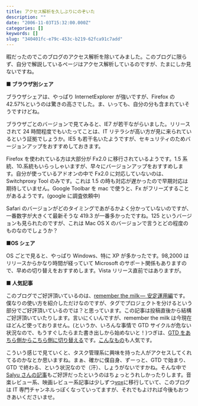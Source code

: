 ```yaml
---
title: アクセス解析を久しぶりにのぞいた
description: ""
date: "2006-11-03T15:32:00.000Z"
categories: []
keywords: []
slug: "340401fc-e79c-453c-b219-62fca91c7add"
---
```


暇だったのでこのブログのアクセス解析を除いてみました。このブログに限らず、自分で解説しているページはアクセス解析しているのですが、たまにしか見ないですね。

**■ ブラウザ別シェア**

ブラウザシェアは、やっぱり InternetExplorer が強いですが、Firefox の 42.57%というのは驚きの高さでした。ま、いっても、自分の分も含まれていそうですけどね。

ブラウザごとのバージョンで見てみると、IE7 が若干ながらいました。リリースされて 24 時間程度でもいたってことは、IT リテラシが高い方が見に来られているという証拠でしょうか。IE5 も若干名いたようですが、セキュリティのためバージョンアップをおすすめしておきます。

Firefox を使われている方は大部分が Fx2.0 に移行されているようです。1.5 系統、10.系統もいらっしゃいますが、早々にバージョンアップをおすすめします。自分が使っているアドオンの中で Fx2.0 に対応していないのは、Switchproxy Tool のみです。これは 1.5 の時も対応が遅かったので早期対応は期待していません。Google Toolbar を mac で使うと、Fx がフリーズすることがあるようです。(google に調査依頼中)

Safari のバージョンがどのタイミングであがるかよく分かっていないのですが、一番数字が大きくて最新そうな 419.3 が一番多かったですね。125 というバージョンも見られたのですが、これは Mac OS X のバージョンで言うとどの程度のものなのでしょうか？

**■OS シェア**

OS ごとで見ると、やっぱり Windows、特に XP が多かったです。98,2000 はリリースからかなり時間が経っていて Microsoft のサポート関係もありますので、早めの切り替えをおすすめします。Vista リリース直前ではありますが。

**■ 人気記事**

このブログでご好評頂いているのは、[remember the milk —  安定運用編](/posts/d1d0b56c-8566-41ac-bd8f-d9dfbaf572c0/)です。僕なりの使い方を紹介しただけなのですが、タグでプロジェクトを分けるという部分でご好評頂いているのでは？と思っています。この記事は投稿直後から結構ご好評頂いていたりします。言いにくいんですが、remember the milk は今現在ほどんど使っておりません。(というか、いろんな事情で GTD サイクルが危ない状況なので、もうすぐしたらまた書き出しから始めないと！)つぎは、[GTD をあちら側からこちら側に切り替える](posts/907ff823-1c80-4bd4-959e-08681bf42616/)です。[こんなもの](http://blog.qli.jp/2006/09/post_f3ac.html)も人気です。

こういう感じで見ていくと、タスク管理系に興味を持った人がアクセスしてくれてるのかなとか思いますね。まぁ、確かに僕自身、ずーっと、GTD で始まり、GTD で終わる、という状況なので（汗）、しょうがないですかね。そんな中で[Salyu さんの記事](http://blog.qli.jp/2006/09/salyu_blog_335d.html)もご好評だったというのはちょっとうれしかったりします。音楽レビュー系、映画レビュー系記事は少しずつ[vox](http://www.vox.com/)に移行していて、このブログは IT 専門チャンネルっぽくなっていってますが、それでもよければ今後もおつきあいくださいませ。

